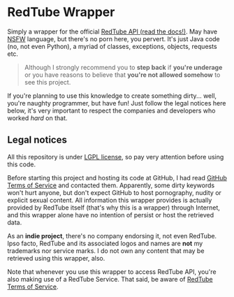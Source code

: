 # RedTube Wrapper

Simply a wrapper for the official [RedTube API (read the docs!)](https://api.redtube.com/docs/).
May have [NSFW](https://en.wikipedia.org/wiki/Not_safe_for_work) language, but
there's no porn here, you pervert. It's just Java code (no, not even Python),
a myriad of classes, exceptions, objects, requests etc.

> Although I strongly recommend you to **step back** if **you're underage**
> or you have reasons to believe that **you're not allowed somehow** to see this project.

If you're planning to use this knowledge to create something dirty... well,
you're naughty programmer, but have fun! Just follow the legal notices here
below, it's very important to respect the companies and developers who worked
_hard_ on that.

## Legal notices

All this repository is under [LGPL license](./LICENSE), so pay very attention
before using this code.

Before starting this project and hosting its code at GitHub, I had read
[GitHub Terms of Service](https://help.github.com/articles/github-terms-of-service/)
and contacted them. Apparently, some dirty keywords won't
hurt anyone, but don't expect GitHub to host pornography, nudity or explicit sexual
content. All information this wrapper provides is actually provided by RedTube
itself (that's why this is a wrapper) through Internet, and this wrapper alone have no
intention of persist or host the retrieved data.

As an **indie project**, there's no company endorsing it, not even RedTube.
Ipso facto, RedTube and its associated logos and names are **not** my trademarks
nor service marks. I do not own any content that may be retrieved using this
wrapper, also.

Note that whenever you use this wrapper to access RedTube API, you're also making use of a RedTube
Service. That said, be aware of [RedTube Terms of Service](https://www.redtube.com/information#terms).
